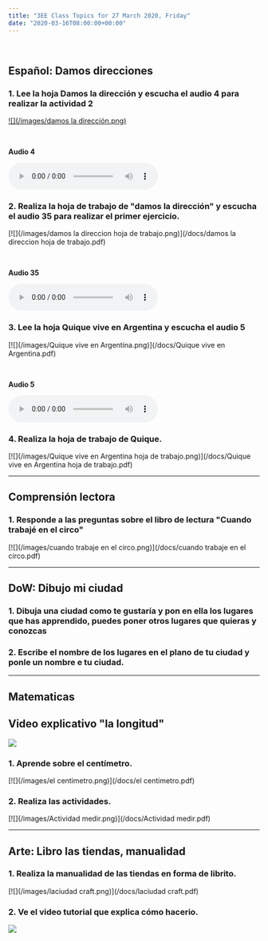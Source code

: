 ```yaml
---
title: "3EE Class Topics for 27 March 2020, Friday"
date: "2020-03-16T08:00:00+00:00"
---
```


&nbsp;

## Español: Damos direcciones

### 1. Lee la hoja Damos la dirección y escucha el audio 4 para realizar la actividad 2

[![](/images/damos la dirección.png)](/docs/damos_la_dirección.pdf)

&nbsp;

**Audio 4**

<audio controls>
  <source src="/audio/Audio 4.mp3" type="audio/mpeg">
Your browser does not support the audio element.
</audio>

### 2. Realiza la hoja de trabajo de "damos la dirección" y escucha el audio 35 para realizar el primer ejercicio.

[![](/images/damos la direccion hoja de trabajo.png)](/docs/damos la direccion hoja de trabajo.pdf)

&nbsp;

**Audio 35**

<audio controls>
  <source src="/audio/Audio 35.mp3" type="audio/mpeg">
Your browser does not support the audio element.
</audio>

### 3. Lee la hoja Quique vive en Argentina y escucha el audio 5

[![](/images/Quique vive en Argentina.png)](/docs/Quique vive en Argentina.pdf)

&nbsp;

**Audio 5**

<audio controls>
  <source src="/audio/Adio 5.mp3" type="audio/mpeg">
Your browser does not support the audio element.
</audio>

### 4. Realiza la hoja de trabajo de Quique.

[![](/images/Quique vive en Argentina hoja de trabajo.png)](/docs/Quique vive en Argentina hoja de trabajo.pdf)

<hr>

## Comprensión lectora

### 1. Responde a las preguntas sobre el libro de lectura "Cuando trabajé en el circo"

[![](/images/cuando trabaje en el circo.png)](/docs/cuando trabaje en el circo.pdf)

<hr>

## DoW: Dibujo mi ciudad

### 1. Dibuja una ciudad como te gustaría y pon en ella los lugares que has apprendido, puedes poner otros lugares que quieras y conozcas

### 2. Escribe el nombre de los lugares en el plano de tu ciudad y ponle un nombre e tu ciudad.

<hr>

## Matematicas

## Video explicativo "la longitud"

[![](/images/laLongitud.png)](https://happylearning.tv/la-longitud-y-su-unidad-de-medida-el-metro)

### 1. Aprende sobre el centímetro.

[![](/images/el centimetro.png)](/docs/el centimetro.pdf)

### 2. Realiza las actividades.

[![](/images/Actividad medir.png)](/docs/Actividad medir.pdf)

<hr>

## Arte: Libro las tiendas, manualidad

### 1. Realiza la manualidad de las tiendas en forma de librito.

[![](/images/laciudad craft.png)](/docs/laciudad craft.pdf)

### 2. Ve el video tutorial que explica cómo hacerio.

[![](/images/laciudadCraft.png)](https://rockalingua.com/videos/craft-la-ciudad)

<br/>
<br/>

